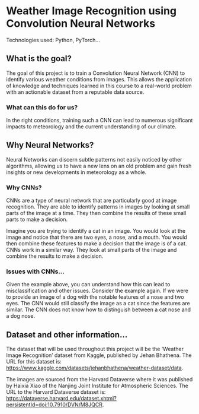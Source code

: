 # Weather Image Recognition using Convolution Neural Networks
Technologies used: Python, PyTorch...

## What is the goal?
The goal of this project is to train a Convolution Neural Network (CNN) to identify various weather conditions from images. This allows the application of knowledge and techniques learned in this course to a real-world problem with an actionable dataset from a reputable data source. 

### What can this do for us?
In the right conditions, training such a CNN can lead to numerous significant impacts to meteorology and the current understanding of our climate. 

## Why Neural Networks?
Neural Networks can discern subtle patterns not easily noticed by other algorithms, allowing us to have a new lens on an old problem and gain fresh insights or new developments in meteorology as a whole. 

### Why CNNs?
CNNs are a type of neural network that are particularly good at image recognition. They  are able to identify patterns in images by looking at small parts of the image at a time.  They then combine the results of these small parts to make a decision.

Imagine you are trying to identify a cat in an image. You would look at the image and notice that there are two eyes, a nose, and a mouth. You would then combine these features to make a decision that the image is of a cat. CNNs work in a similar way. They look at small parts of the image and combine the results to make a decision.

### Issues with CNNs...
Given the example above, you can understand how this can lead to misclassification and other issues. Consider the example again. If we were to provide an image of a dog with the notable features of a nose and two eyes. The CNN would still classify the image as a cat since the features are similar. The CNN does not know how to distinguish between a cat nose and a dog nose. 

## Dataset and other information...
The dataset that will be used throughout this project will be the ‘Weather Image Recognition’ dataset from Kaggle, published by Jehan Bhathena. 
The URL for this dataset is: https://www.kaggle.com/datasets/jehanbhathena/weather-dataset/data. 

The images are sourced from the Harvard Dataverse where it was published by Haixia Xiao of the Nanjing Joint Institute for Atmospheric Sciences. 
The URL to the Harvard Dataverse dataset is: https://dataverse.harvard.edu/dataset.xhtml?persistentId=doi:10.7910/DVN/M8JQCR.